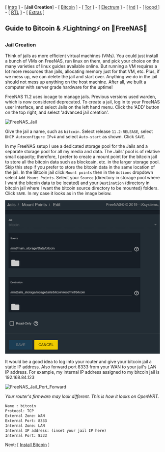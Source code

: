 [ [Intro](README.md) ] - [**Jail Creation**] - [ [Bitcoin](freenas_2_bitcoin.md) ] - [ [Tor](freenas_3_tor.md) ] - [ [Electrum](freenas_4_electrum.md) ] - [ [lnd](freenas_5_lnd.md) ] - [ [loopd ](freenas_5a_loopd.md)] - [ [RTL](freenas_6_rtl.md) ] - [ [Extras](extras.md) ]

## Guide to ₿itcoin & ⚡Lightning️⚡ on 🦈FreeNAS🦈

### Jail Creation

Think of jails as more efficient virtual machines (VMs). You could just install a bunch of VMs on FreeNAS, run linux on them, and pick your choice on the many varieties of linux guides available online. But running a VM requires a lot more resources than jails, allocating memory just for that VM, etc. Plus, if we mess up, we can delete the jail and start over. Anything we do in the jail should not mess up anything on the host machine. After all, we built a computer with server grade hardware for the uptime!

FreeNAS 11.2 uses iocage to manage jails. Previous versions used warden, which is now considered deprecated. To create a jail, log in to your FreeNAS user interface, and select Jails on the left hand menu. Click the ‘ADD’ button on the top right, and select 'advanced jail creation'.

![FreeNAS_Jail](images/jail_create.png)  

Give the jail a name, such as `bitcoin`. Select release `11.2-RELEASE`, select `DHCP Autoconfigure IPv4` and select `Auto-start` as shown. Click `SAVE`.

In my FreeNAS setup I use a dedicated storage pool for the Jails and a separate storage pool for all my media and data. The Jails' pool is of relative small capacity; therefore, I prefer to create a mount point for the bitcoin jail to store all the bitcoin data such as blockcain, etc. in the larger storage pool. Skip this step if you prefer to store the bitcoin data in the same location of the jail. In the Bitcoin jail click `Mount points` then in the `Actions` dropdown select `Add Mount Points`. Select your `Source` (directory in storage pool where I want the bitcoin data to be located) and your `Destination` (directory in bitcoin jail where I want the bitcoin source directory to be mounted) folders. Click `SAVE`. In my case it looks as in the image below.

<img src="https://github.com/bizwoo/guides/raw/master/FreeNAS/images/mount_point_create.PNG" alt="FreeNAS Mount point creation" width="650"/> 

It would be a good idea to log into your router and give your bitcoin jail a static IP address. Also forward port 8333 from your WAN to your jail's LAN IP address. For example, my internal IP address assigned to my bitcoin jail is 192.168.84.123

![FreeNAS_Jail_Port_Forward](images/jail_port_forward.png)

*Your router's firmware may look different. This is how it looks on OpenWRT.*
```
Name : bitcoin
Protocol: TCP
External Zone: WAN
External Port: 8333
Internal Zone: LAN
Internal IP address: (inset your jail IP here)
Internal Port: 8333
```


Next: [ [Install Bitcoin](freenas_2_bitcoin.md) ]
